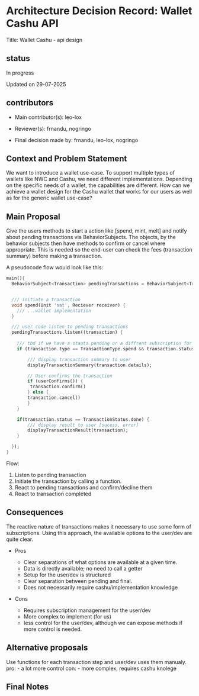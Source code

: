 # Architecture Decision Record: Wallet Cashu API

Title: Wallet Cashu - api design

## status

In progress

Updated on 29-07-2025

## contributors

- Main contributor(s): leo-lox

- Reviewer(s): frnandu, nogringo

- Final decision made by: frnandu, leo-lox, nogringo

## Context and Problem Statement

We want to introduce a wallet use-case. To support multiple types of wallets like NWC and Cashu, we need different implementations.
Depending on the specific needs of a wallet, the capabilities are different.
How can we achieve a wallet design for the Cashu wallet that works for our users as well as for the generic wallet use-case?

## Main Proposal

Give the users methods to start a action like [spend, mint, melt] and notify about pending transactions via BehaviorSubjects.
The objects, by the behavior subjects then have methods to confirm or cancel where appropriate.
This is needed so the end-user can check the fees (transaction summary) before making a transaction.

A pseudocode flow would look like this:

```dart
main(){
  BehaviorSubject<Transaction> pendingTransactions = BehaviorSubject<Transaction>();


  /// initiate a transaction
  void spend(Unit 'sat', Reciever receiver) {
    /// ...wallet implementation
  }

  /// user code listen to pending transactions
  pendingTransactions.listen((transaction) {
    
    /// tbd if we have a stauts pending or a diffrent subscription for done (sucessfull, err) transactions
    if (transaction.type == TransactionType.spend && transaction.status == TransactionStatus.pending) {

        /// display transaction summary to user
        displayTransactionSummary(transaction.details);

        // User confirms the transaction
        if (userConfirms()) {
         transaction.confirm()
        } else {
        transaction.cancel()
        }
    }

    if(transaction.status == TransactionStatus.done) {
        /// display result to user [sucess, error]
        displayTransactionResult(transaction);
    }

  });
}
```

Flow:

1. Listen to pending transaction
2. Initiate the transaction by calling a function.
3. React to pending transactions and confirm/decline them
4. React to transaction completed

## Consequences

The reactive nature of transactions makes it necessary to use some form of subscriptions.
Using this approach, the available options to the user/dev are quite clear.

- Pros

  - Clear separations of what options are available at a given time.
  - Data is directly available; no need to call a getter
  - Setup for the user/dev is structured
  - Clear separation between pending and final.
  - Does not necessarily require cashu/implementation knowledge

- Cons
  - Requires subscription management for the user/dev
  - More complex to implement (for us)
  - less control for the user/dev, although we can expose methods if more control is needed.

## Alternative proposals

Use functions for each transaction step and user/dev uses them manualy.
pro:
    - a lot more control
con:
    - more complex, requires cashu knolege

## Final Notes
